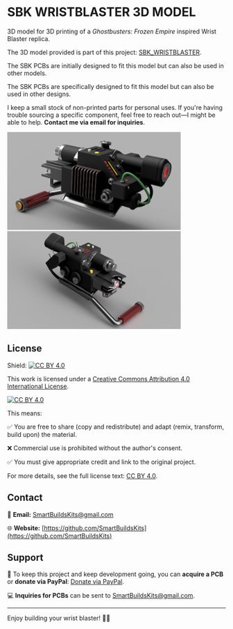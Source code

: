 # SBK WRISTBLASTER 3D MODEL

3D model for 3D printing of a *Ghostbusters: Frozen Empire* inspired Wrist Blaster replica.

The 3D model provided is part of this project: [SBK_WRISTBLASTER](https://github.com/SmartBuildsKits/SBK_WRISTBLASTER).

The SBK PCBs are initially designed to fit this model but can also be used in other models.

The SBK PCBs are specifically designed to fit this model but can also be used in other designs.

I keep a small stock of non-printed parts for personal uses. If you're having trouble sourcing a specific component, feel free to reach out—I might be able to help. **Contact me via email for inquiries**.

<img src="images/screenshot1.png" alt="Screenshot of PCB design" width="400"/> <img src="images/screenshot2.png" alt="Screenshot of PCB design" width="400"/>

## License

Shield: [![CC BY 4.0][cc-by-shield]][cc-by]

This work is licensed under a
[Creative Commons Attribution 4.0 International License][cc-by].

[![CC BY 4.0][cc-by-image]][cc-by]

[cc-by]: http://creativecommons.org/licenses/by/4.0/
[cc-by-image]: https://i.creativecommons.org/l/by/4.0/88x31.png
[cc-by-shield]: https://img.shields.io/badge/License-CC%20BY%204.0-lightgrey.svg

This means:

✅ You are free to share (copy and redistribute) and adapt (remix, transform, build upon) the material.

❌ Commercial use is prohibited without the author's consent.

✅ You must give appropriate credit and link to the original project.

For more details, see the full license text: [CC BY 4.0](http://creativecommons.org/licenses/by/4.0/).

## Contact

📧 **Email:** [SmartBuildsKits@gmail.com](mailto:SmartBuildsKits@gmail.com)

🌐 **Website:** [https://github.com/SmartBuildsKits](https://github.com/SmartBuildsKits)

## Support

💸 To keep this project and keep development going, you can **acquire a PCB** or **donate via PayPal**: [Donate via PayPal](https://paypal.me/sbarab?country.x=CA&locale.x=fr_CA).

💻 **Inquiries for PCBs** can be sent to [SmartBuildsKits@gmail.com](mailto:SmartBuildsKits@gmail.com).

---

Enjoy building your wrist blaster! 🚀💥
